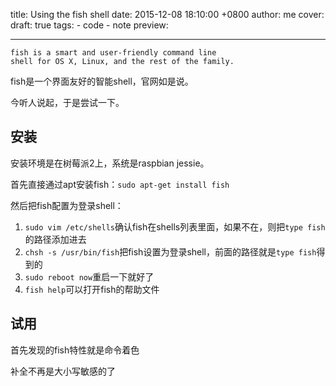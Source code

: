 title: Using the fish shell
date: 2015-12-08 18:10:00 +0800
author: me
cover: 
draft: true
tags:
    - code
    - note
preview: 

---

    fish is a smart and user-friendly command line
    shell for OS X, Linux, and the rest of the family.

fish是一个界面友好的智能shell，官网如是说。

今听人说起，于是尝试一下。

## 安装
安装环境是在树莓派2上，系统是raspbian jessie。

首先直接通过apt安装fish：`sudo apt-get install fish`

然后把fish配置为登录shell：

1. `sudo vim /etc/shells`确认fish在shells列表里面，如果不在，则把`type fish`的路径添加进去
2. `chsh -s /usr/bin/fish`把fish设置为登录shell，前面的路径就是`type fish`得到的
3. `sudo reboot now`重启一下就好了
4. `fish help`可以打开fish的帮助文件

## 试用
首先发现的fish特性就是命令着色

补全不再是大小写敏感的了
